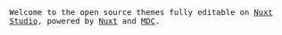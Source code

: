 <p>
  <samp>
    Welcome to the open source themes fully editable on <a href="https://nuxt.studio">Nuxt Studio</a>, powered by <a href="https://nuxt.com">Nuxt</a> and <a href="https://content.nuxtjs.org/guide/writing/mdc">MDC</a>.
  </samp>
</p>
